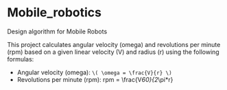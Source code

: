 # Mobile_robotics
Design algorithm for Mobile Robots

This project calculates angular velocity (omega) and revolutions per minute (rpm) based on a given linear velocity (V) and radius (r) using the following formulas:

- Angular velocity (omega): `\( \omega = \frac{V}{r} \)`
- Revolutions per minute (rpm): rpm = \frac{V*60}{2*\pi*r}
